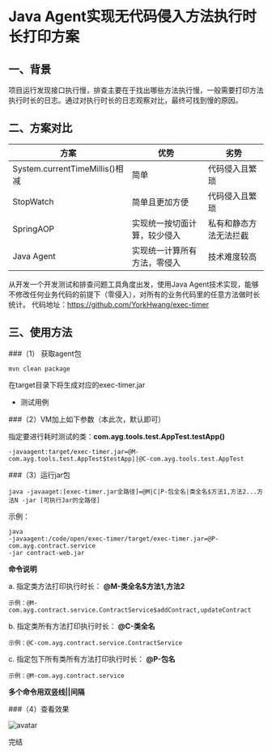 # Java Agent实现无代码侵入方法执行时长打印方案

## 一、背景

项目运行发现接口执行慢，排查主要在于找出哪些方法执行慢，一般需要打印方法执行时长的日志。通过对执行时长的日志观察对比，最终可找到慢的原因。

## 二、方案对比
|方案|优势|劣势|
|---|---|---|
|System.currentTimeMillis()相减|简单 |代码侵入且繁琐 |
|StopWatch|简单且更加方便|代码侵入且繁琐|
|SpringAOP|实现统一按切面计算，较少侵入|私有和静态方法无法拦截|
|Java Agent|实现统一计算所有方法，零侵入|技术难度较高|

从开发一个开发测试和排查问题工具角度出发，使用Java Agent技术实现，能够不修改任何业务代码的前提下（零侵入），对所有的业务代码里的任意方法做时长统计。
代码地址：https://github.com/YorkHwang/exec-timer

## 三、使用方法

###（1） 获取agent包

	mvn clean package

在target目录下将生成对应的exec-timer.jar
- 测试用例

###（2）VM加上如下参数（本此次，默认即可）

指定要进行耗时测试的类：**com.ayg.tools.test.AppTest.testApp()**

	-javaagent:target/exec-timer.jar=@M-com.ayg.tools.test.AppTest$testApp||@C-com.ayg.tools.test.AppTest

###（3）运行jar包

	java -javaaget:[exec-timer.jar全路径]=@M|C|P-包全名|类全名$方法1,方法2...方法N -jar [可执行Jar的全路径]

示例：
	
	java 
	-javaagent:/code/open/exec-timer/target/exec-timer.jar=@P-com.ayg.contract.service 
	-jar contract-web.jar


**命令说明**

a. 指定类方法打印执行时长： __@M-类全名$方法1,方法2__

	示例：@M-com.ayg.contract.service.ContractService$addContract,updateContract


b. 指定类所有方法打印执行时长： __@C-类全名__ 

	示例：@C-com.ayg.contract.service.ContractService

c. 指定包下所有类所有方法打印执行时长： __@P-包名__ 

	示例：@M-com.ayg.contract.service

 __多个命令用双竖线||间隔__ 

###（4）查看效果

![avatar](https://t2.picb.cc/2022/04/14/622P4F.jpg)

完结
